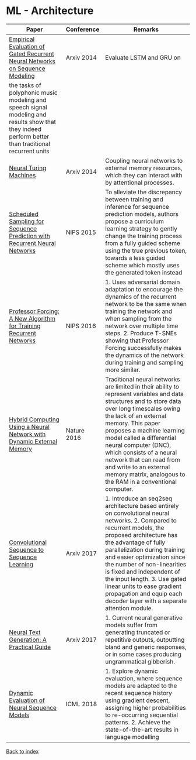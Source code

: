 # ML - Architecture
|Paper|Conference|Remarks
|--|--|--|
|[Empirical Evaluation of Gated Recurrent Neural Networks on Sequence Modeling](https://arxiv.org/pdf/1412.3555)|Arxiv 2014|Evaluate LSTM and GRU on
the tasks of polyphonic music modeling and speech signal modeling and results show that they indeed perform better than traditional recurrent units|
|[Neural Turing Machines](https://arxiv.org/pdf/1410.5401)|Arxiv 2014|Coupling neural networks to external memory resources, which they can interact with by attentional processes.|
|[Scheduled Sampling for Sequence Prediction with Recurrent Neural Networks](https://arxiv.org/pdf/1506.03099)|NIPS 2015|To alleviate the discrepancy between training and inference for sequence prediction models, authors propose a curriculum learning strategy to gently change the training process from a fully guided scheme using the true previous token, towards a less guided scheme which mostly uses the generated token instead|
|[Professor Forcing: A New Algorithm for Training Recurrent Networks](https://arxiv.org/pdf/1610.09038)|NIPS 2016|1. Uses adversarial domain adaptation to encourage the dynamics of the recurrent network to be the same when training the network and when sampling from the network over multiple time steps. 2. Produce T-SNEs showing that Professor Forcing successfully makes the dynamics of the network during training and sampling more similar.|
|[Hybrid Computing Using a Neural Network with Dynamic External Memory](https://www.nature.com/articles/nature20101)|Nature 2016| Traditional neural networks are limited in their ability to represent variables and data structures and to store data over long timescales owing the lack of an external memory. This paper proposes a machine learning model called a differential neural computer (DNC), which consists of a neural network that can read from and write to an external memory matrix, analogous to the RAM in a conventional computer.|
|[Convolutional Sequence to Sequence Learning](https://arxiv.org/pdf/1705.03122)|Arxiv 2017| 1. Introduce an seq2seq architecture based entirely on convolutional neural networks. 2. Compared to recurrent models, the proposed architecture has the advantage of fully parallelization during training and easier optimization since the number of non-linearities is fixed and independent of the input length. 3. Use gated linear units to ease gradient propagation and equip each decoder layer with a separate attention module.|
|[Neural Text Generation: A Practical Guide](https://arxiv.org/pdf/1711.09534)|Arxiv 2017| 1. Current neural generative models suffer from generating truncated or repetitive outputs, outputting bland and generic responses, or in some cases producing ungrammatical gibberish. |
|[Dynamic Evaluation of Neural Sequence Models](http://proceedings.mlr.press/v80/krause18a/krause18a.pdf)|ICML 2018| 1. Explore dynamic evaluation, where sequence models are adapted to the recent sequence history using gradient descent, assigning higher probabilities to re-occurring sequential patterns. 2. Achieve the state-of-the-art results in language modelling|

[Back to index](../README.md)
<!--stackedit_data:
eyJoaXN0b3J5IjpbLTk0OTMyODE2NSwtMTI1ODE3OTA2OCwtMT
E1NTQzNjQ4OV19
-->